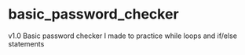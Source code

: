 # basic_password_checker
 v1.0 Basic password checker I made to practice while loops and if/else statements
